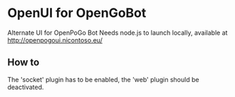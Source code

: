 # OpenUI for OpenGoBot

Alternate UI for OpenPoGo Bot
Needs node.js to launch locally, available at http://openpogoui.nicontoso.eu/

## How to

The 'socket' plugin has to be enabled, the 'web' plugin should be deactivated.

